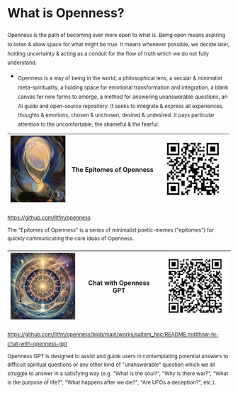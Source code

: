 # What is Openness?
<sub>Openness is the path of becoming ever more open to what is. Being open
means aspiring to listen & allow space for what might be true. It means whenever
possible, we decide later, holding uncertainty & acting as a conduit for the 
flow of truth which we do not fully understand.</sub>
* <sub>Openness is a way of being in the world, a philosophical lens, a secular
  & minimalist meta-spirituality, a holding space for emotional transformation
  and integration, a blank canvas for new forms to emerge, a method for
  answering unanswerable questions, an AI guide and open-source repository. It
  seeks to integrate & express all experiences, thoughts & emotions, chosen &
  unchosen, desired & undesired. It pays particular attention to the
  uncomfortable, the shameful & the fearful.</sub>

| <img src="../images/being-agnes_pelton-150px.jpg" height="150"/> | The Epitomes of Openness | ![](../images/qrcode-openness-150px.png) |
|------------------------------------------------------------------|--------------------------|------------------------------------|

<sub>https://github.com/lltfm/openness</sub>

<sup>The "Epitomes of Openness" is a series of minimalist poetic-memes ("epitomes") for quickly communicating the core ideas of Openness.</sup>  

| <img src="../images/mandalas/mandala-self_portrait-512px.jpg" height="150"/> | Chat with Openness GPT | ![](../images/qrcode-openness_gpt-150px.png)   |
|------------------------------------------------------------------------------|------------------------|------------------------------------------|

<sub>https://github.com/lltfm/openness/blob/main/works/saltem_hoc/README.md#how-to-chat-with-openness-gpt</sub>

<sup>Openness GPT is designed to assist and guide users in contemplating
potential answers to difficult spiritual questions or any other kind of
"unanswerable" question which we all struggle to answer in a satisfying way
(e.g. "What is the soul?", "Why is there war?", "What is the purpose of life?",
"What happens after we die?", "Are UFOs a deception?", etc.).</sup>
